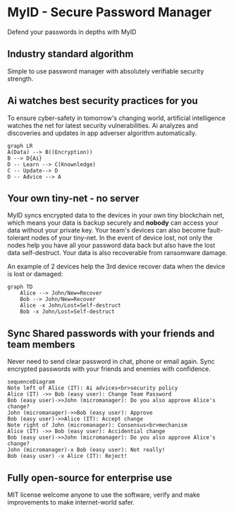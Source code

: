 #  MyID - Secure Password Manager

Defend your passwords in depths with MyID

## Industry standard algorithm

Simple to use password manager with absolutely verifiable security strength. 

## Ai watches best security practices for you

To ensure cyber-safety in tomorrow's changing world,  artificial intelligence watches the net for latest security vulnerabilities. Ai analyzes and discoveries and updates in app adverser algorithm automatically.
```mermaid
graph LR
A(Data) --> B((Encryption))
B --> D{Ai}
D -- Learn --> C(Knownledge)
C -- Update--> D
D -- Advice --> A
```
## Your own tiny-net - no server

MyID syncs encrypted data to the devices in your own tiny blockchain net, which means your data is backup securely and **nobody** can access your data without your private key. 
Your team's devices can also become fault-tolerant nodes of your tiny-net. In the event of device lost, not only the nodes help you have all your password data back but also have the lost data self-destruct. Your data is also recoverable from ransomware damage.

An example of 2 devices help the 3rd device recover data when the device is lost or damaged:

```mermaid
graph TD
    Alice --> John/New=Recover
    Bob --> John/New=Recover
    Alice -x John/Lost=Self-destruct
    Bob -x John/Lost=Self-destruct
```

## Sync Shared passwords with your friends and team members

Never need to send clear password in chat, phone or email again. Sync encrypted passwords with your friends and enemies with confidence. 

```mermaid
sequenceDiagram
Note left of Alice (IT): Ai advices<br>security policy
Alice (IT) ->> Bob (easy user): Change Team Password
Bob (easy user)->>John (micromanager): Do you also approve Alice's change?
John (micromanager)->>Bob (easy user): Approve
Bob (easy user)->>Alice (IT): Accept change
Note right of John (micromanager): Consensus<br>mechanism
Alice (IT) ->> Bob (easy user): Accidential change
Bob (easy user)->>John (micromanager): Do you also approve Alice's change?
John (micromanager)-x Bob (easy user): Not really!
Bob (easy user) -x Alice (IT): Reject!
```




## Fully open-source for enterprise use

MIT license welcome anyone to use the software, verify and make improvements to make internet-world safer.

